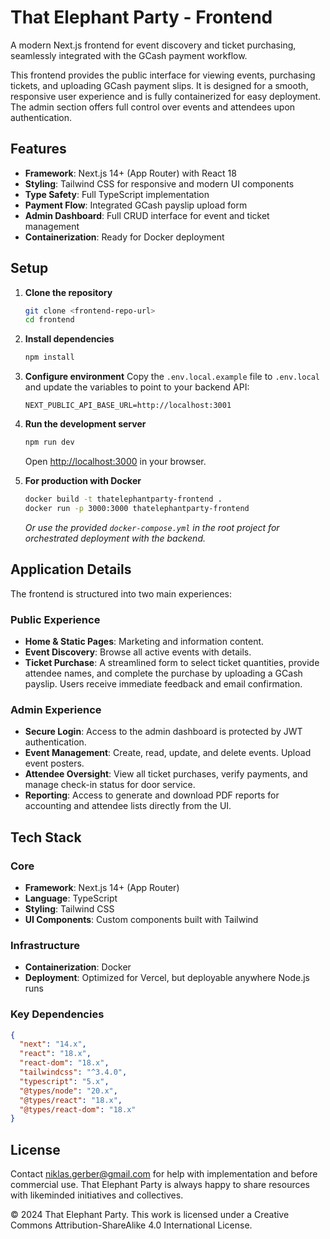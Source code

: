 # That Elephant Party - Frontend

A modern Next.js frontend for event discovery and ticket purchasing, seamlessly integrated with the GCash payment workflow.

This frontend provides the public interface for viewing events, purchasing tickets, and uploading GCash payment slips. It is designed for a smooth, responsive user experience and is fully containerized for easy deployment. The admin section offers full control over events and attendees upon authentication.

## Features

- **Framework**: Next.js 14+ (App Router) with React 18
- **Styling**: Tailwind CSS for responsive and modern UI components
- **Type Safety**: Full TypeScript implementation
- **Payment Flow**: Integrated GCash payslip upload form
- **Admin Dashboard**: Full CRUD interface for event and ticket management
- **Containerization**: Ready for Docker deployment

## Setup

1.  **Clone the repository**
    ```bash
    git clone <frontend-repo-url>
    cd frontend
    ```

2.  **Install dependencies**
    ```bash
    npm install
    ```

3.  **Configure environment**
    Copy the `.env.local.example` file to `.env.local` and update the variables to point to your backend API:
    ```
    NEXT_PUBLIC_API_BASE_URL=http://localhost:3001
    ```

4.  **Run the development server**
    ```bash
    npm run dev
    ```
    Open [http://localhost:3000](http://localhost:3000) in your browser.

5.  **For production with Docker**
    ```bash
    docker build -t thatelephantparty-frontend .
    docker run -p 3000:3000 thatelephantparty-frontend
    ```
    *Or use the provided `docker-compose.yml` in the root project for orchestrated deployment with the backend.*

## Application Details

The frontend is structured into two main experiences:

### Public Experience
- **Home & Static Pages**: Marketing and information content.
- **Event Discovery**: Browse all active events with details.
- **Ticket Purchase**: A streamlined form to select ticket quantities, provide attendee names, and complete the purchase by uploading a GCash payslip. Users receive immediate feedback and email confirmation.

### Admin Experience
- **Secure Login**: Access to the admin dashboard is protected by JWT authentication.
- **Event Management**: Create, read, update, and delete events. Upload event posters.
- **Attendee Oversight**: View all ticket purchases, verify payments, and manage check-in status for door service.
- **Reporting**: Access to generate and download PDF reports for accounting and attendee lists directly from the UI.

## Tech Stack

### Core
- **Framework**: Next.js 14+ (App Router)
- **Language**: TypeScript
- **Styling**: Tailwind CSS
- **UI Components**: Custom components built with Tailwind

### Infrastructure
- **Containerization**: Docker
- **Deployment**: Optimized for Vercel, but deployable anywhere Node.js runs

### Key Dependencies
```json
{
  "next": "14.x",
  "react": "18.x",
  "react-dom": "18.x",
  "tailwindcss": "^3.4.0",
  "typescript": "5.x",
  "@types/node": "20.x",
  "@types/react": "18.x",
  "@types/react-dom": "18.x"
}
```


## License
Contact niklas.gerber@gmail.com for help with implementation 
and before commercial use. 
That Elephant Party is always happy to share resources with 
likeminded initiatives and collectives.

© 2024 That Elephant Party. This work is licensed under 
a Creative Commons Attribution-ShareAlike 4.0 International License.
